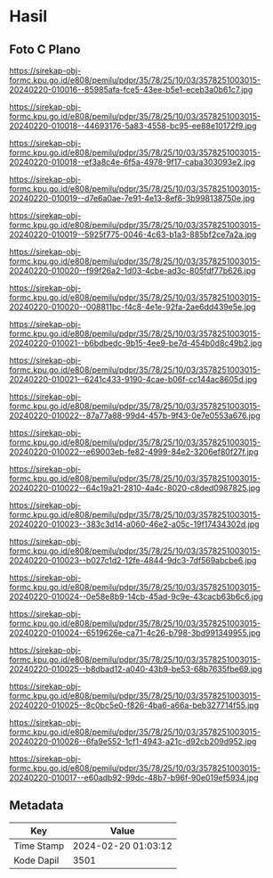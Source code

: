 # Hasil

## Foto C Plano

https://sirekap-obj-formc.kpu.go.id/e808/pemilu/pdpr/35/78/25/10/03/3578251003015-20240220-010016--85985afa-fce5-43ee-b5e1-eceb3a0b61c7.jpg

https://sirekap-obj-formc.kpu.go.id/e808/pemilu/pdpr/35/78/25/10/03/3578251003015-20240220-010018--44693176-5a83-4558-bc95-ee88e10172f9.jpg

https://sirekap-obj-formc.kpu.go.id/e808/pemilu/pdpr/35/78/25/10/03/3578251003015-20240220-010018--ef3a8c4e-6f5a-4978-9f17-caba303093e2.jpg

https://sirekap-obj-formc.kpu.go.id/e808/pemilu/pdpr/35/78/25/10/03/3578251003015-20240220-010019--d7e6a0ae-7e91-4e13-8ef6-3b998138750e.jpg

https://sirekap-obj-formc.kpu.go.id/e808/pemilu/pdpr/35/78/25/10/03/3578251003015-20240220-010019--5925f775-0046-4c63-b1a3-885bf2ce7a2a.jpg

https://sirekap-obj-formc.kpu.go.id/e808/pemilu/pdpr/35/78/25/10/03/3578251003015-20240220-010020--f99f26a2-1d03-4cbe-ad3c-805fdf77b626.jpg

https://sirekap-obj-formc.kpu.go.id/e808/pemilu/pdpr/35/78/25/10/03/3578251003015-20240220-010020--008811bc-f4c8-4e1e-92fa-2ae6dd439e5e.jpg

https://sirekap-obj-formc.kpu.go.id/e808/pemilu/pdpr/35/78/25/10/03/3578251003015-20240220-010021--b6bdbedc-9b15-4ee9-be7d-454b0d8c49b2.jpg

https://sirekap-obj-formc.kpu.go.id/e808/pemilu/pdpr/35/78/25/10/03/3578251003015-20240220-010021--6241c433-9190-4cae-b06f-cc144ac8605d.jpg

https://sirekap-obj-formc.kpu.go.id/e808/pemilu/pdpr/35/78/25/10/03/3578251003015-20240220-010022--87a77a88-99d4-457b-9f43-0e7e0553a676.jpg

https://sirekap-obj-formc.kpu.go.id/e808/pemilu/pdpr/35/78/25/10/03/3578251003015-20240220-010022--e69003eb-fe82-4999-84e2-3206ef80f27f.jpg

https://sirekap-obj-formc.kpu.go.id/e808/pemilu/pdpr/35/78/25/10/03/3578251003015-20240220-010022--64c19a21-2810-4a4c-8020-c8ded0987825.jpg

https://sirekap-obj-formc.kpu.go.id/e808/pemilu/pdpr/35/78/25/10/03/3578251003015-20240220-010023--383c3d14-a060-46e2-a05c-19f17434302d.jpg

https://sirekap-obj-formc.kpu.go.id/e808/pemilu/pdpr/35/78/25/10/03/3578251003015-20240220-010023--b027c1d2-12fe-4844-9dc3-7df569abcbe6.jpg

https://sirekap-obj-formc.kpu.go.id/e808/pemilu/pdpr/35/78/25/10/03/3578251003015-20240220-010024--0e58e8b9-14cb-45ad-9c9e-43cacb63b6c6.jpg

https://sirekap-obj-formc.kpu.go.id/e808/pemilu/pdpr/35/78/25/10/03/3578251003015-20240220-010024--6519626e-ca71-4c26-b798-3bd991349955.jpg

https://sirekap-obj-formc.kpu.go.id/e808/pemilu/pdpr/35/78/25/10/03/3578251003015-20240220-010025--b8dbad12-a040-43b9-be53-68b7635fbe69.jpg

https://sirekap-obj-formc.kpu.go.id/e808/pemilu/pdpr/35/78/25/10/03/3578251003015-20240220-010025--8c0bc5e0-f826-4ba6-a66a-beb327714f55.jpg

https://sirekap-obj-formc.kpu.go.id/e808/pemilu/pdpr/35/78/25/10/03/3578251003015-20240220-010026--6fa9e552-1cf1-4943-a21c-d92cb209d952.jpg

https://sirekap-obj-formc.kpu.go.id/e808/pemilu/pdpr/35/78/25/10/03/3578251003015-20240220-010017--e60adb92-99dc-48b7-b96f-90e019ef5934.jpg


## Metadata

| Key        | Value               |
| ---------- | ------------------- |
| Time Stamp | 2024-02-20 01:03:12 |
| Kode Dapil | 3501                |



